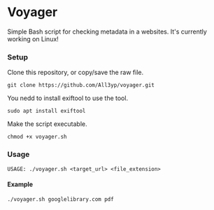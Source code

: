 # Voyager

Simple Bash script for checking metadata in a websites. It's currently working on Linux!



### Setup

Clone this repository, or copy/save the raw file.
```
git clone https://github.com/All3yp/voyager.git
```
You nedd to install exiftool to use the tool.
```
sudo apt install exiftool
```

Make the script executable.
```
chmod +x voyager.sh
```


### Usage
```
USAGE: ./voyager.sh <target_url> <file_extension>
```

#### Example
```
./voyager.sh googlelibrary.com pdf
```
